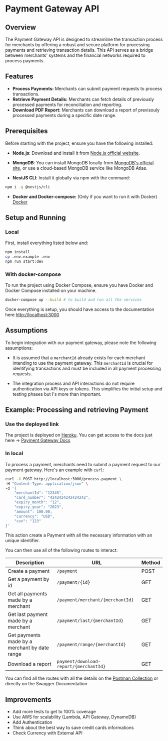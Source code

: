 # Payment Gateway API

## Overview

The Payment Gateway API is designed to streamline the transaction process for merchants by offering a robust and secure platform for processing payments and retrieving transaction details. This API serves as a bridge between merchants' systems and the financial networks required to process payments.

## Features

- **Process Payments:** Merchants can submit payment requests to process transactions.
- **Retrieve Payment Details:** Merchants can fetch details of previously processed payments for reconciliation and reporting.
- **Download PDF Report:** Merchants can download a report of previsouly processed payments during a specific date range.

## Prerequisites

Before starting with the project, ensure you have the following installed:

- **Node.js**: Download and install it from [Node.js official website](https://nodejs.org/).

- **MongoDB**: You can install MongoDB locally from [MongoDB's official site](https://www.mongodb.com/try/download/community), or use a cloud-based MongoDB service like MongoDB Atlas.

- **NestJS CLI**: Install it globally via npm with the command:

```bash
npm i -g @nestjs/cli
```

- **Docker and Docker-compose:** (Only if you want to run it with Docker) [Docker](https://docs.docker.com/get-docker/)

## Setup and Running

### Local

First, install everything listed below and:

```bash
npm install
cp .env.example .env
npm run start:dev
```

### With docker-compose

To run the project using Docker Compose, ensure you have Docker and Docker Compose installed on your machine.

```bash
docker-compose up --build # to build and run all the services
```

Once everything is setup, you should have access to the documentation here [http://localhost:3000](http://localhost:3000)

## Assumptions

To begin integration with our payment gateway, please note the following assumptions:

- It is assumed that a `merchantId` already exists for each merchant intending to use the payment gateway. This `merchantId` is crucial for identifying transactions and must be included in all payment processing requests.

- The integration process and API interactions do not require authentication via API keys or tokens. This simplifies the initial setup and testing phases but I's more than important.

## Example: Processing and retrieving Payment

### Use the deployed link

The project is deployed on [Heroku](heroku.com). You can get access to the docs just here -> [Payment Gateway Docs](https://payment-gateway-checkout-40c94f1a7134.herokuapp.com/api/v1/docs)

### In local

To process a payment, merchants need to submit a payment request to our payment gateway. Here's an example with `curl`:

```bash
curl -X POST http://localhost:3000/process-payment \
-H "Content-Type: application/json" \
-d '{
    "merchantId": "12345",
    "card_number": "4242424242424242",
    "expiry_month": "12",
    "expiry_year": "2023",
    "amount": 100.00,
    "currency": "USD",
    "cvv": "123"
}'
```

This action create a Payment with all the necessary information with an unique identifier.

You can then use all of the following routes to interact:

| Description                                   | URL                                    | Method |
| --------------------------------------------- | -------------------------------------- | ------ |
| Create a payment                              | `/payment`                             | POST   |
| Get a payment by id                           | `/payment/{id}`                        | GET    |
| Get all payments made by a merchant           | `/payment/merchant/{merchantId}`       | GET    |
| Get last payment made by a merchant           | `/payment/last/{merchantId}`           | GET    |
| Get payments made by a merchant by date range | `/payment/range/{merchantId}`          | GET    |
| Download a report                             | `payment/download-report/{merchantId}` | GET    |

You can find all the routes with all the details on the [Postman Collection](https://www.postman.com/api-guys/workspace/payment-gateway/collection/12176888-861a50de-333e-488b-8193-674cadd6c034?action=share&creator=12176888) or directly on the Swagger Documentation

## Improvements

- Add more tests to get to 100% coverage
- Use AWS for scalability (Lambda, API Gateway, DynamoDB)
- Add Authentication
- Think about the best way to save credit cards informations
- Check Currency with External API
